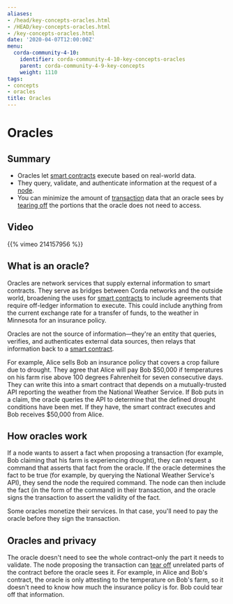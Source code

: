 ```yaml
---
aliases:
- /head/key-concepts-oracles.html
- /HEAD/key-concepts-oracles.html
- /key-concepts-oracles.html
date: '2020-04-07T12:00:00Z'
menu:
  corda-community-4-10:
    identifier: corda-community-4-10-key-concepts-oracles
    parent: corda-community-4-9-key-concepts
    weight: 1110
tags:
- concepts
- oracles
title: Oracles
---
```



# Oracles

## Summary

* Oracles let [smart contracts](key-concepts-contracts.md) execute based on real-world data.
* They query, validate, and authenticate information at the request of a [node](key-concepts-node.md).
* You can minimize the amount of [transaction](key-concepts-transactions.md) data that an oracle sees by [tearing off](key-concepts-tearoffs.md) the portions that the oracle does not need to access.

## Video

{{% vimeo 214157956 %}}

## What is an oracle?
Oracles are network services that supply external information to smart contracts. They serve as bridges between Corda networks and the outside world, broadening the uses for [smart contracts](key-concepts-contracts.md) to include agreements that require off-ledger information to execute. This could include anything from the current exchange rate for a transfer of funds, to the weather in Minnesota for an insurance policy.

Oracles are not the source of information—they're an entity that queries, verifies, and authenticates external data sources, then relays that information back to a [smart contract](key-concepts-contracts.md).

For example, Alice sells Bob an insurance policy that covers a crop failure due to drought. They agree that Alice will pay Bob $50,000 if temperatures on his farm rise above 100 degrees Fahrenheit for seven consecutive days. They can write this into a smart contract that depends on a mutually-trusted API reporting the weather from the National Weather Service. If Bob puts in a claim, the oracle queries the API to determine that the defined drought conditions have been met. If they have, the smart contract executes and Bob receives $50,000 from Alice.

## How oracles work
If a node wants to assert a fact when proposing a transaction (for example, Bob claiming that his farm is experiencing drought), they can request a command that asserts that fact from the oracle. If the oracle determines the fact to be true (for example, by querying the National Weather Service's API), they send the node the required command. The node can then include the fact (in the form of the command) in their transaction, and the oracle signs the transaction to assert the validity of the fact.

Some oracles monetize their services. In that case, you'll need to pay the oracle before they sign the transaction.

## Oracles and privacy
The oracle doesn't need to see the whole contract–only the part it needs to validate. The node proposing the transaction can [tear off](key-concepts-tearoffs.md) unrelated parts of the contract before the oracle sees it. For example, in Alice and Bob's contract, the oracle is only attesting to the temperature on Bob's farm, so it doesn't need to know how much the insurance policy is for. Bob could tear off that information.


